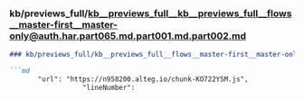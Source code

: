 ### kb/previews_full/kb__previews_full__kb__previews_full__flows__master-first__master-only@auth.har.part065.md.part001.md.part002.md

```md
### kb/previews_full/kb__previews_full__flows__master-first__master-only@auth.har.part065.md.part001.md (part 002)

```md
       "url": "https://n958200.alteg.io/chunk-KO722YSM.js",
                  "lineNumber": 
```

```

```
